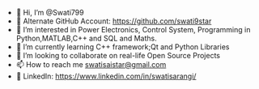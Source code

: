 - 👋 Hi, I’m @Swati799
- 🐙 Alternate GitHub Account: https://github.com/swati9star
- 👀 I’m interested in Power Electronics, Control System, Programming in Python,MATLAB,C++ and SQL and Maths.
- 🌱 I’m currently learning C++ framework;Qt and Python Libraries
- 💞️ I’m looking to collaborate on real-life Open Source Projects
- 📫 How to reach me swatisaistar@gmail.com
- 💼 LinkedIn: https://www.linkedin.com/in/swatisarangi/

<!---
Swati799/Swati799 is a ✨ special ✨ repository because its `README.md` (this file) appears on your GitHub profile.
You can click the Preview link to take a look at your changes.
--->

